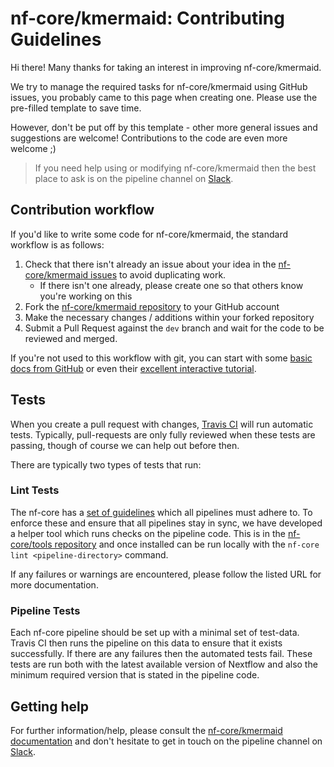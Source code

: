 # nf-core/kmermaid: Contributing Guidelines

Hi there! Many thanks for taking an interest in improving nf-core/kmermaid.

We try to manage the required tasks for nf-core/kmermaid using GitHub issues, you probably came to this page when creating one. Please use the pre-filled template to save time.

However, don't be put off by this template - other more general issues and suggestions are welcome! Contributions to the code are even more welcome ;)

> If you need help using or modifying nf-core/kmermaid then the best place to ask is on the pipeline channel on [Slack](https://nf-core-invite.herokuapp.com/).



## Contribution workflow
If you'd like to write some code for nf-core/kmermaid, the standard workflow
is as follows:

1. Check that there isn't already an issue about your idea in the
   [nf-core/kmermaid issues](https://github.com/nf-core/kmermaid/issues) to avoid
   duplicating work.
    * If there isn't one already, please create one so that others know you're working on this
2. Fork the [nf-core/kmermaid repository](https://github.com/nf-core/kmermaid) to your GitHub account
3. Make the necessary changes / additions within your forked repository
4. Submit a Pull Request against the `dev` branch and wait for the code to be reviewed and merged.

If you're not used to this workflow with git, you can start with some [basic docs from GitHub](https://help.github.com/articles/fork-a-repo/) or even their [excellent interactive tutorial](https://try.github.io/).


## Tests
When you create a pull request with changes, [Travis CI](https://travis-ci.org/) will run automatic tests.
Typically, pull-requests are only fully reviewed when these tests are passing, though of course we can help out before then.

There are typically two types of tests that run:

### Lint Tests
The nf-core has a [set of guidelines](http://nf-co.re/guidelines) which all pipelines must adhere to.
To enforce these and ensure that all pipelines stay in sync, we have developed a helper tool which runs checks on the pipeline code. This is in the [nf-core/tools repository](https://github.com/nf-core/tools) and once installed can be run locally with the `nf-core lint <pipeline-directory>` command.

If any failures or warnings are encountered, please follow the listed URL for more documentation.

### Pipeline Tests
Each nf-core pipeline should be set up with a minimal set of test-data.
Travis CI then runs the pipeline on this data to ensure that it exists successfully.
If there are any failures then the automated tests fail.
These tests are run both with the latest available version of Nextflow and also the minimum required version that is stated in the pipeline code.

## Getting help
For further information/help, please consult the [nf-core/kmermaid documentation](https://github.com/nf-core/kmermaid#documentation) and don't hesitate to get in touch on the pipeline channel on [Slack](https://nf-core-invite.herokuapp.com/).
